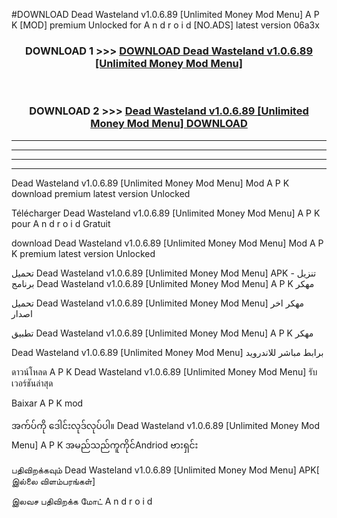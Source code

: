 #DOWNLOAD Dead Wasteland v1.0.6.89  [Unlimited Money Mod Menu] A P K [MOD] premium Unlocked for A n d r o i d [NO.ADS] latest version 06a3x



<div align="center">

<h3>DOWNLOAD 1 >>> <a href="https://teeasianyam.web.app?sq=Dead Wasteland v1.0.6.89  [Unlimited Money Mod Menu]">DOWNLOAD Dead Wasteland v1.0.6.89  [Unlimited Money Mod Menu] </a></h3><br>

<h3>DOWNLOAD 2 >>> <a href="https://teeasianyam.web.app?sq=Dead Wasteland v1.0.6.89  [Unlimited Money Mod Menu] ">Dead Wasteland v1.0.6.89  [Unlimited Money Mod Menu]  DOWNLOAD </a></h3>

</div>


----------------------------------------------------------

----------------------------------------------------------

----------------------------------------------------------

----------------------------------------------------------


Dead Wasteland v1.0.6.89  [Unlimited Money Mod Menu]  Mod A P K download premium latest version Unlocked

Télécharger Dead Wasteland v1.0.6.89  [Unlimited Money Mod Menu]  A P K pour A n d r o i d Gratuit

download Dead Wasteland v1.0.6.89  [Unlimited Money Mod Menu]  Mod A P K premium latest version Unlocked

تحميل Dead Wasteland v1.0.6.89  [Unlimited Money Mod Menu]  APK - تنزيل برنامج Dead Wasteland v1.0.6.89  [Unlimited Money Mod Menu]  A P K مهكر

تحميل Dead Wasteland v1.0.6.89  [Unlimited Money Mod Menu]  مهكر اخر اصدار

تطبيق Dead Wasteland v1.0.6.89  [Unlimited Money Mod Menu]  A P K مهكر

Dead Wasteland v1.0.6.89  [Unlimited Money Mod Menu]  برابط مباشر للاندرويد

ดาวน์โหลด A P K Dead Wasteland v1.0.6.89  [Unlimited Money Mod Menu]  รับเวอร์ชันล่าสุด

Baixar A P K mod

အက်ပ်ကို ဒေါင်းလုဒ်လုပ်ပါ။ Dead Wasteland v1.0.6.89  [Unlimited Money Mod Menu]  A P K အမည်သည်ကူကိုင်Andriod ဗားရှင်း

பதிவிறக்கவும் Dead Wasteland v1.0.6.89  [Unlimited Money Mod Menu]  APK[ இல்லை விளம்பரங்கள்] 
 
இலவச பதிவிறக்க மோட் A n d r o i d



